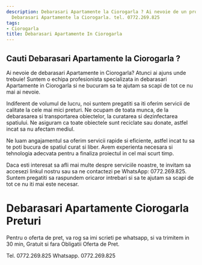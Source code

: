 ```yaml
---
description: Debarasari Apartamente la Ciorogarla ? Ai nevoie de un profesionist in
  Debarasari Apartamente la Ciorogarla. tel. 0772.269.825
tags:
- Ciorogarla
title: Debarasari Apartamente In Ciorogarla
---
```



## Cauti Debarasari Apartamente la Ciorogarla ?

Ai nevoie de debarasari Apartamente in Ciorogarla? Atunci ai ajuns unde trebuie! Suntem o echipa profesionista specializata in debarasari Apartamente in Ciorogarla si ne bucuram sa te ajutam sa scapi de tot ce nu mai ai nevoie.

Indiferent de volumul de lucru, noi suntem pregatiti sa iti oferim servicii de calitate la cele mai mici preturi. Ne ocupam de toata munca, de la debarasarea si transportarea obiectelor, la curatarea si dezinfectarea spatiului. Ne asiguram ca toate obiectele sunt reciclate sau donate, astfel incat sa nu afectam mediul.

Ne luam angajamentul sa oferim servicii rapide si eficiente, astfel incat tu sa te poti bucura de spatiul curat si liber. Avem experienta necesara si tehnologia adecvata pentru a finaliza proiectul in cel mai scurt timp.

Daca esti interesat sa afli mai multe despre serviciile noastre, te invitam sa accesezi linkul nostru sau sa ne contactezi pe WhatsApp: 0772.269.825. Suntem pregatiti sa raspundem oricaror intrebari si sa te ajutam sa scapi de tot ce nu iti mai este necesar.

# Debarasari Apartamente Ciorogarla Preturi
Pentru o oferta de pret, va rog sa imi scrieti pe whatsapp, si va trimitem in 30 min, Gratuit si fara Obligatii Oferta de Pret.

Tel. 0772.269.825
Whatsapp. 0772.269.825